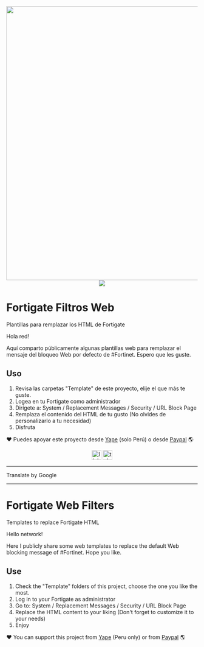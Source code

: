 <img src="https://repository-images.githubusercontent.com/593349812/99371a3f-d8b4-4d60-b361-a2fb0180bb85" width="720px">

<div align="center">
  <img src="https://visitor-badge.laobi.icu/badge?page_id=maurodesouza.maurodesouza&"  />
</div>

# Fortigate Filtros Web
Plantillas para remplazar los HTML de Fortigate

Hola red!

Aquí comparto públicamente algunas plantillas web para remplazar el mensaje del bloqueo Web por defecto de #Fortinet. Espero que les guste.

## Uso
1. Revisa las carpetas "Template" de este proyecto, elije el que más te guste.
2. Logea en tu Fortigate como administrador
3. Dirígete a:  System / Replacement Messages / Security / URL Block Page
4. Remplaza el contenido del HTML de tu gusto (No olvides de personalizarlo a tu necesidad)
5. Disfruta

❤️ Puedes apoyar este proyecto desde <a href="https://i.ibb.co/kxhg65R/yape-colabora.jpg" target="_blank">Yape</a> (solo Perú) o desde <a href="https://paypal.me/basilioquispe86?country.x=PE&locale.x=es_XC">Paypal</a> 🌎

<div align="center">
  <a href="https://www.linkedin.com/in/basilioquispe" target="_blank"><img src="https://img.shields.io/static/v1?message=LinkedIn&logo=linkedin&label=&color=0077B5&logoColor=white&labelColor=&style=for-the-badge" height="25" alt="linkedin logo"/></a>
  <a href="http://t.me/basilioquispe" target="_blank"><img src="https://img.shields.io/badge/Telegram-2CA5E0?style=flat-squeare&logo=telegram&logoColor=white&labelColor=&style=for-the-badge" height="25" alt="telegram logo"  /></a>
</div>

---

Translate by Google

---

# Fortigate Web Filters
Templates to replace Fortigate HTML

Hello network!

Here I publicly share some web templates to replace the default Web blocking message of #Fortinet. Hope you like.

## Use
1. Check the "Template" folders of this project, choose the one you like the most.
2. Log in to your Fortigate as administrator
3. Go to: System / Replacement Messages / Security / URL Block Page
4. Replace the HTML content to your liking (Don't forget to customize it to your needs)
5. Enjoy

❤️ You can support this project from <a href="https://i.ibb.co/kxhg65R/yape-colabora.jpg" target="_blank">Yape</a> (Peru only) or from <a href="https://paypal.me/basilioquispe86?country.x=PE&locale.x=es_XC">Paypal</a> 🌎